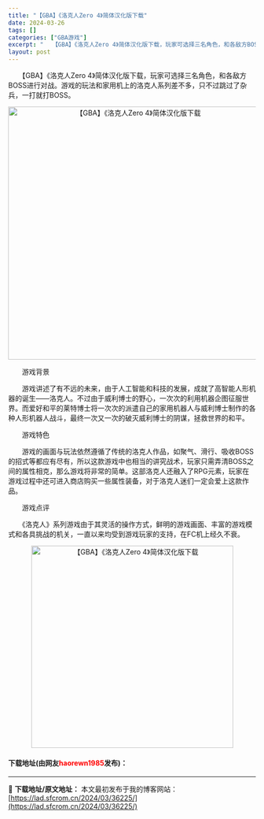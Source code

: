 ```yaml
---
title: "【GBA】《洛克人Zero 4》简体汉化版下载"
date: 2024-03-26
tags: []
categories: ["GBA游戏"]
excerpt: "　　【GBA】《洛克人Zero 4》简体汉化版下载，玩家可选择三名角色，和各敌方BOSS进行对战。游戏的玩法和家用机上的洛克人系列差不多，只不过跳过了杂兵，一打就打BOSS。 　　游戏背景 　　游戏讲述了有不远的未来，由于人工智能和科技的发展，成就了高智能人形机器的诞生&mdash;&mdash;洛&hellip;"
layout: post
---
```


 <p>　　【GBA】《洛克人Zero 4》简体汉化版下载，玩家可选择三名角色，和各敌方BOSS进行对战。游戏的玩法和家用机上的洛克人系列差不多，只不过跳过了杂兵，一打就打BOSS。</p> <p align="center"><img align="" border="0" src="https://lad.sfcrom.cn/wp-content/uploads/2024/03/20240326_6602649e90644.jpg" width="514" alt="【GBA】《洛克人Zero 4》简体汉化版下载" /></p> <p>　　游戏背景</p> <p>　　游戏讲述了有不远的未来，由于人工智能和科技的发展，成就了高智能人形机器的诞生&mdash;&mdash;洛克人。不过由于威利博士的野心，一次次的利用机器企图征服世界。而爱好和平的莱特博士将一次次的派遣自己的家用机器人与威利博士制作的各种人形机器人战斗，最终一次又一次的破灭威利博士的阴谋，拯救世界的和平。</p> <p>　　游戏特色</p> <p>　　游戏的画面与玩法依然遵循了传统的洛克人作品，如聚气、滑行、吸收BOSS的招式等都应有尽有，所以这款游戏中也相当的讲究战术，玩家只需弄清BOSS之间的属性相克，那么游戏将非常的简单。这部洛克人还融入了RPG元素，玩家在游戏过程中还可进入商店购买一些属性装备，对于洛克人迷们一定会爱上这款作品。</p> <p>　　游戏点评</p> <p>　　《洛克人》系列游戏由于其灵活的操作方式，鲜明的游戏画面、丰富的游戏模式和各具挑战的机关，一直以来均受到游戏玩家的支持，在FC机上经久不衰。</p> <p align="center"><img align="" border="0" src="https://lad.sfcrom.cn/wp-content/uploads/2024/03/20240326_6602649ef2cff.jpg" width="411" alt="【GBA】《洛克人Zero 4》简体汉化版下载" /></p> <p><h4>下载地址(由网友<font color="red">haorewn1985</font>发布)：</h4></p> 

---
📖 **下载地址/原文地址：** 本文最初发布于我的博客网站：[https://lad.sfcrom.cn/2024/03/36225/](https://lad.sfcrom.cn/2024/03/36225/)
